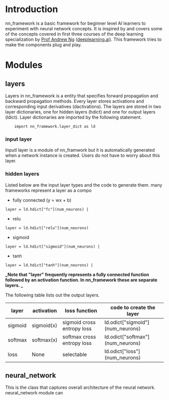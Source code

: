 # Introduction
nn_framework is a basic framework for beginner level AI learners to experiment with neural network concepts. It is inspired by and covers some of the concepts covered in first three courses of the deep learning specialization by [Prof Andrew Ng](http://www.andrewng.org/ )  ([deeplearning.ai](https://www.deeplearning.ai/)). This framework tries to make the components plug and play.

# Modules
## layers
Layers in nn_framework is a entity that specifies forward propagation and backward propagation methods. Every layer stores activations and corresponding input derivatives (dactivations). The layers are stored in two layer dictionaries, one for hidden layers (hdict) and one for output layers (ldict). Layer dictionaries are  imported by the following statement.
```
    import nn_framework.layer_dict as ld
```

### input layer
Inputl layer is a module of nn_framwork but it is automatically generated when a network instance is created. Users do not have to worry about this layer.

### hidden layers
Listed below are the input layer types and the code to generate them.  many frameworks represent a layer as a compo
* fully connected (y = wx + b)
```
layer = ld.hdict["fc"](num_neurons) |
```
* relu
```
layer = ld.hdict["relu"](num_neurons)
```
* sigmoid
```
layer = ld.hdict["sigmoid"](num_neurons) |
```
* tanh
```
layer = ld.hdict["tanh"](num_neurons) |
```

**_Note that "layer" frequently represents a fully connected function followed by an activation function. In nn_framework these are separate layers. _**

The following table lists out the output layers.

|  layer | activation | loss function |  code to create the layer |
|---------|--------------|-------------------------|----------------|
| sigmoid | sigmoid(x) | sigmoid cross entropy loss | ld.odict\["sigmoid"\](num_neurons)
| softmax | softmax(x) | softmax cross entropy loss | ld.odict\["softmax"\](num_neurons)
| loss | None | selectable | ld.odict\["loss"\](num_neurons)



## neural_network
This is the class that captures overall architecture of the neural network. neural_network module can 
